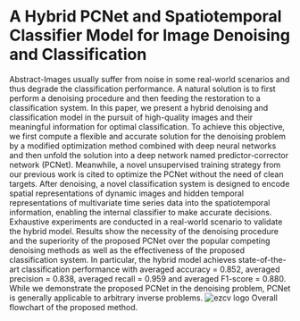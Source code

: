 # A Hybrid PCNet and Spatiotemporal Classifier Model for Image Denoising and Classification
Abstract-Images usually suffer from noise in some real-world scenarios and thus degrade the classification performance. A natural solution is to first perform a denoising procedure and then feeding the restoration to a classification system. In this paper, we present a hybrid denoising and classification model in the pursuit of high-quality images and their meaningful information for optimal classification. To achieve this objective, we first compute a flexible and accurate solution for the denoising problem by a modified optimization method combined with deep neural networks and then unfold the solution into a deep network named predictor-corrector network (PCNet). Meanwhile, a novel unsupervised training strategy from our previous work is cited to optimize the PCNet without the need of clean targets. After denoising, a novel classification system is designed to encode spatial representations of dynamic images and hidden temporal representations of multivariate time series data into the spatiotemporal information, enabling the internal classifier to make accurate decisions. Exhaustive experiments are conducted in a real-world scenario to validate the hybrid model. Results show the necessity of the denoising procedure and the superiority of the proposed PCNet over the popular competing denoising methods as well as the effectiveness of the proposed classification system. In particular, the hybrid model achieves state-of-the-art classification performance with averaged accuracy = 0.852, averaged precision = 0.838, averaged recall = 0.959 and averaged F1-score = 0.880. While we demonstrate the proposed PCNet in the denoising problem, PCNet is generally applicable to arbitrary inverse problems.
![ezcv logo](https://github.com/weikechang/PCnet-and-STC/blob/main/fig1.png)
                                               Overall flowchart of the proposed method.
